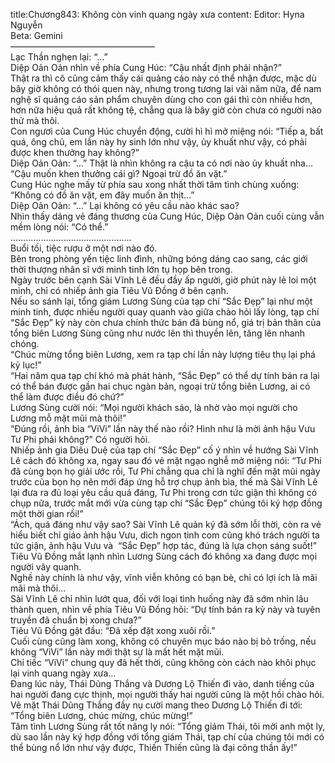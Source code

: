 title:Chương843: Không còn vinh quang ngày xưa
content:
Editor: Hyna Nguyễn<br>Beta: Gemini<br>————————————————–<br>Lạc Thần nghẹn lại: “…”<br>Diệp Oản Oản nhìn về phía Cung Húc: “Cậu nhất định phải nhận?”<br>Thật ra thì cô cũng cảm thấy cái quảng cáo này có thể nhận được, mặc dù bây giờ không có thói quen này, nhưng trong tương lai vài năm nữa, để nam nghệ sĩ quảng cáo sản phẩm chuyên dùng cho con gái thì còn nhiều hơn, hơn nữa hiệu quả rất không tệ, chẳng qua là bây giờ còn chưa có người nào thử mà thôi.<br>Con ngươi của Cung Húc chuyển động, cười hì hì mở miệng nói: “Tiếp a, bất quá, ông chủ, em lần này hy sinh lớn như vậy, ủy khuất như vậy, có phải được khen thưởng hay không?”<br>Diệp Oản Oản: “…” Thật là nhìn không ra cậu ta có nơi nào ủy khuất nha…<br>“Cậu muốn khen thưởng cái gì? Ngoại trừ đồ ăn vặt.”<br>Cung Húc nghe mấy từ phía sau xong nhất thời tâm tình chùng xuống: “Không có đồ ăn vặt, em đây muốn ăn thịt…”<br>Diệp Oản Oản: “…” Lại không có yêu cầu nào khác sao?<br>Nhìn thấy dáng vẻ đáng thương của Cung Húc, Diệp Oản Oản cuối cùng vẫn mềm lòng nói: “Có thể.”<br>…………………………………………<br>Buổi tối, tiệc rượu ở một nơi nào đó.<br>Bên trong phòng yến tiệc linh đình, những bóng dáng cao sang, các giới thời thượng nhân sĩ với minh tinh lớn tụ họp bên trong.<br>Ngày trước bên cạnh Sài Vĩnh Lê đều đầy ấp người, giờ phút này lẻ loi một mình, chỉ có nhiếp ảnh gia Tiêu Vũ Đồng ở bên cạnh.<br>Nếu so sánh lại, tổng giám Lương Sùng của tạp chí “Sắc Đẹp” lại như một minh tinh, được nhiều người quay quanh vào giữa chào hỏi lấy lòng, tạp chí “Sắc Đẹp” kỳ này còn chưa chính thức bán đã bùng nổ, giá trị bản thân của tổng biên Lương Sùng cũng như nước lên thì thuyền lên, tăng lên nhanh chóng.<br>“Chúc mừng tổng biên Lương, xem ra tạp chí lần này lượng tiêu thụ lại phá kỷ lục!”<br>“Hai năm qua tạp chí khó mà phát hành, “Sắc Đẹp” có thể dự tính bán ra lại có thể bán được gần hai chục ngàn bản, ngoại trừ tổng biên Lương, ai có thể làm được điều đó chứ?”<br>Lương Sùng cười nói: “Mọi người khách sáo, là nhờ vào mọi người cho Lương mỗ mặt mũi mà thôi!”<br>“Đúng rồi, ảnh bìa “ViVi” lần này thế nào rồi? Hình như là mời ảnh hậu Vưu Tư Phi phải không?” Có người hỏi.<br>Nhiếp ảnh gia Diêu Duệ của tạp chí “Sắc Đẹp” cố ý nhìn về hướng Sài Vĩnh Lê cách đó không xa, ngay sau đó vẻ mặt ngạo nghễ mở miệng nói: “Tư Phi đã cùng bọn họ giải ước rồi, Tư Phi chẳng qua chỉ là nghĩ đến mặt mũi ngày trước của bọn họ nên mới đáp ứng hỗ trợ chụp ảnh bìa, thế mà Sài Vĩnh Lê lại đưa ra đủ loại yêu cầu quá đáng, Tư Phi trong cơn tức giận thì không có chụp nữa, trước mắt mới vừa cùng tạp chí “Sắc Đẹp” chúng tôi ký hợp đồng một thời gian rồi!”<br>“Ách, quá đáng như vậy sao? Sài Vĩnh Lê quản ký đã sớm lỗi thời, còn ra vẻ hiểu biết chỉ giáo ảnh hậu Vưu, dich ngon tinh com cũng khó trách người ta tức giận, ảnh hậu Vưu và  “Sắc Đẹp” hợp tác, đúng là lựa chọn sáng suốt!”<br>Tiêu Vũ Đồng mắt lạnh nhìn Lương Sùng cách đó không xa đang được mọi người vây quanh.<br>Nghề này chính là như vậy, vĩnh viễn không có bạn bè, chỉ có lợi ích là mãi mãi mà thôi…<br>Sài Vĩnh Lê chỉ nhìn lướt qua, đối với loại tình huống này đã sớm nhìn lâu thành quen, nhìn về phía Tiêu Vũ Đồng hỏi: “Dự tính bán ra kỳ này và tuyên truyền đã chuẩn bị xong chưa?”<br>Tiêu Vũ Đồng gật đầu: “Đã xếp đặt xong xuôi rồi.”<br>Cuối cùng cũng làm xong, không có chuyên mục báo nào bị bỏ trống, nếu không “ViVi” lần này mới thật sự là mất hết mặt mũi.<br>Chỉ tiếc “ViVi” chung quy đã hết thời, cũng không còn cách nào khôi phục lại vinh quang ngày xưa…<br>Đang lúc này, Thái Dũng Thắng và Dương Lộ Thiến đi vào, danh tiếng của hai người đang cực thịnh, mọi người thấy hai người cũng là một hồi chào hỏi.<br>Vẻ mặt Thái Dũng Thắng đầy nụ cười mang theo Dương Lộ Thiến đi tới: “Tổng biên Lương, chúc mừng, chúc mừng!”<br>Tâm tình Lương Sùng rất tốt nâng ly nói: “Tổng giám Thái, tôi mời anh một ly, dù sao lần này ký hợp đồng với tổng giám Thái, tạp chí của chúng tôi mới có thể bùng nổ lớn như vậy được, Thiến Thiến cũng là đại công thần ấy!”